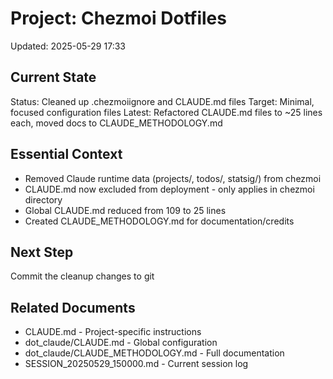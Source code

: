 # Project: Chezmoi Dotfiles
Updated: 2025-05-29 17:33

## Current State
Status: Cleaned up .chezmoiignore and CLAUDE.md files
Target: Minimal, focused configuration files
Latest: Refactored CLAUDE.md files to ~25 lines each, moved docs to CLAUDE_METHODOLOGY.md

## Essential Context
- Removed Claude runtime data (projects/, todos/, statsig/) from chezmoi
- CLAUDE.md now excluded from deployment - only applies in chezmoi directory
- Global CLAUDE.md reduced from 109 to 25 lines
- Created CLAUDE_METHODOLOGY.md for documentation/credits

## Next Step
Commit the cleanup changes to git

## Related Documents
- CLAUDE.md - Project-specific instructions
- dot_claude/CLAUDE.md - Global configuration
- dot_claude/CLAUDE_METHODOLOGY.md - Full documentation
- SESSION_20250529_150000.md - Current session log